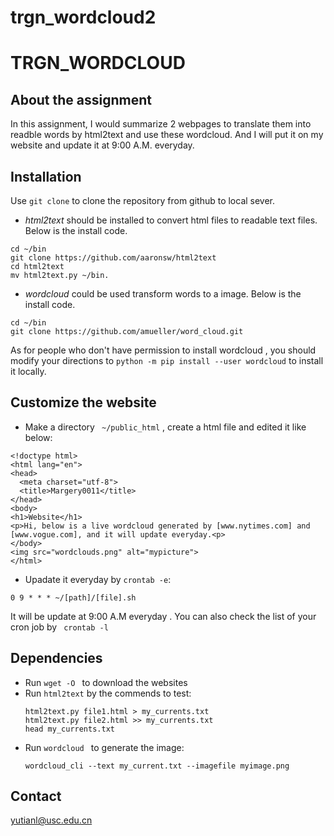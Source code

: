 # trgn_wordcloud2
# TRGN_WORDCLOUD

## About the assignment

In this assignment, I would summarize 2 webpages to translate them into readble words by html2text and use these wordcloud. And I will put it on my website and  update it at 9:00 A.M. everyday.


## Installation

Use  `git clone`  to clone the repository from github to local sever.

* *html2text* should be installed to convert html files to readable text files. Below is the install code.

```
cd ~/bin
git clone https://github.com/aaronsw/html2text 
cd html2text
mv html2text.py ~/bin.
```
* *wordcloud*  could be used transform words to a image.  Below is the install code.

```
cd ~/bin
git clone https://github.com/amueller/word_cloud.git
```
As for people who don't have permission to install wordcloud , you should modify your directions to
`python -m pip install --user wordcloud`
to install it locally.

## Customize the website
- Make a directory  ` ~/public_html`  , create a html file and edited it like below:

```
<!doctype html>
<html lang="en">
<head>
  <meta charset="utf-8">
  <title>Margery0011</title>
</head>
<body>
<h1>Website</h1>
<p>Hi, below is a live wordcloud generated by [www.nytimes.com] and [www.vogue.com], and it will update everyday.<p>
</body>
<img src="wordclouds.png" alt="mypicture">
</html>
```
- Upadate it everyday by `crontab -e`:
```
0 9 * * * ~/[path]/[file].sh
```
It will be update at 9:00 A.M everyday . You can also check the list of your cron job by ` crontab -l`

## Dependencies

- Run `wget -O `  to  download the websites
- Run `html2text` by the commends to test:
  ```
  html2text.py file1.html > my_currents.txt
  html2text.py file2.html >> my_currents.txt 
  head my_currents.txt
  ```
- Run `wordcloud ` to generate the image:
  ```
  wordcloud_cli --text my_current.txt --imagefile myimage.png
  ```
  
  
## Contact

yutianl@usc.edu.cn

  
  











